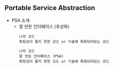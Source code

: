 ## **Portable Service Abstraction**
  * PSA 소개
    * 잘 만든 인터페이스 (추상화)
      ```
      나의 코드
      확장성이 좋지 못한 코드 or 기술에 특화되어있는 코드
      ```
      ```
      나의 코드
      잘 만든 인터페이스 (PSA)
      확장성이 좋지 못한 코드 or 기술에 특화되어있는 코드
      ```
